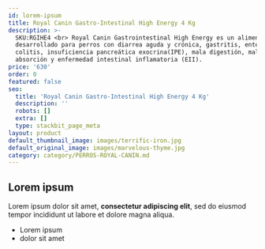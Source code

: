 ```yaml
---
id: lorem-ipsum
title: Royal Canin Gastro-Intestinal High Energy 4 Kg
description: >-
  SKU:RGIHE4 <br> Royal Canin Gastrointestinal High Energy es un alimento seco
  desarrollado para perros con diarrea aguda y crónica, gastritis, enteritis,
  colitis, insuficiencia pancreática exocrina(IPE), mala digestión, mala
  absorción y enfermedad intestinal inflamatoria (EII).
price: '630'
order: 0
featured: false
seo:
  title: 'Royal Canin Gastro-Intestinal High Energy 4 Kg'
  description: ''
  robots: []
  extra: []
  type: stackbit_page_meta
layout: product
default_thumbnail_image: images/terrific-iron.jpg
default_original_image: images/marvelous-thyme.jpg
category: category/PERROS-ROYAL-CANIN.md
---
```

## Lorem ipsum

Lorem ipsum dolor sit amet, **consectetur adipiscing elit**, sed do eiusmod tempor incididunt ut labore et dolore magna aliqua.

- Lorem ipsum
- dolor sit amet